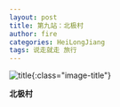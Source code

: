 ```yaml
---
layout: post
title: 第九站：北极村
author: fire
categories: HeiLongJiang 
tags: 说走就走 旅行
---
```


![title](https://image.sideproject.cn/titlex/title_032.jpg){:class="image-title"}

**北极村**


